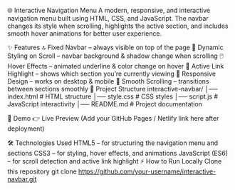 🌐 Interactive Navigation Menu
A modern, responsive, and interactive navigation menu built using HTML, CSS, and JavaScript.
The navbar changes its style when scrolling, highlights the active section, and includes smooth hover animations for better user experience.

✨ Features
🔝 Fixed Navbar – always visible on top of the page
🎨 Dynamic Styling on Scroll – navbar background & shadow change when scrolling
🖱️ Hover Effects – animated underline & color change on hover
📍 Active Link Highlight – shows which section you’re currently viewing
📱 Responsive Design – works on desktop & mobile
🌊 Smooth Scrolling – transitions between sections smoothly
📂 Project Structure
interactive-navbar/ │── index.html # HTML structure │── style.css # CSS styles │── script.js # JavaScript interactivity │── README.md # Project documentation

🚀 Demo
👉 Live Preview (Add your GitHub Pages / Netlify link here after deployment)

🛠️ Technologies Used
HTML5 – for structuring the navigation menu and sections
CSS3 – for styling, hover effects, and animations
JavaScript (ES6) – for scroll detection and active link highlight
⚡ How to Run Locally
Clone this repository
git clone https://github.com/your-username/interactive-navbar.git

